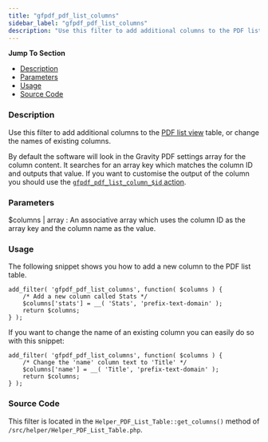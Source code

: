 ```yaml
---
title: "gfpdf_pdf_list_columns"
sidebar_label: "gfpdf_pdf_list_columns"
description: "Use this filter to add additional columns to the PDF list view table, or change the names of existing columns."
---
```


**Jump To Section**

* [Description](#description)
* [Parameters](#parameters)
* [Usage](#usage)
* [Source Code](#source-code)

### Description 

Use this filter to add additional columns to the [PDF list view](user-managing-pdfs.md) table, or change the names of existing columns. 

By default the software will look in the Gravity PDF settings array for the column content. It searches for an array key which matches the column ID and outputs that value. If you want to customise the output of the column you should use the [`gfpdf_pdf_list_column_$id` action](gfpdf_pdf_list_column_id.md).

### Parameters 

$columns | array
:    An associative array which uses the column ID as the array key and the column name as the value.

### Usage 

The following snippet shows you how to add a new column to the PDF list table. 

```.language-php
add_filter( 'gfpdf_pdf_list_columns', function( $columns ) {
    /* Add a new column called Stats */
	$columns['stats'] = __( 'Stats', 'prefix-text-domain' );
	return $columns;
} );
```

If you want to change the name of an existing column you can easily do so with this snippet:

```.language-php
add_filter( 'gfpdf_pdf_list_columns', function( $columns ) {
	/* Change the 'name' column text to 'Title' */
	$columns['name'] = __( 'Title', 'prefix-text-domain' );
	return $columns;
} );
```

### Source Code 

This filter is located in the `Helper_PDF_List_Table::get_columns()` method of `/src/helper/Helper_PDF_List_Table.php`.
